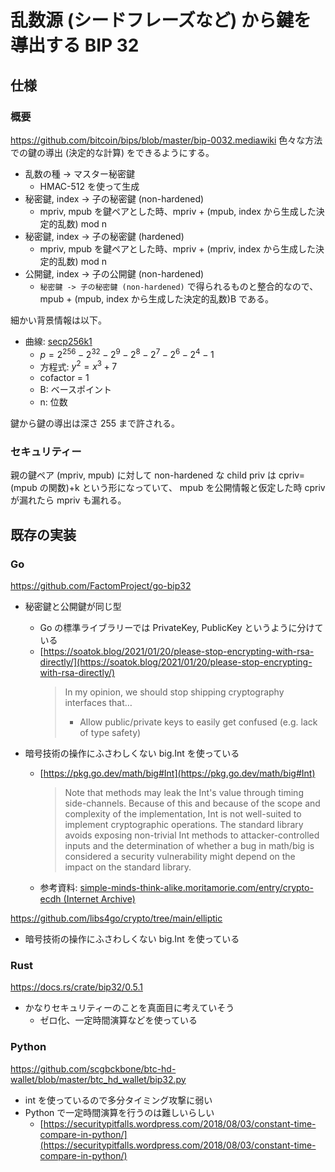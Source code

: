 # 乱数源 (シードフレーズなど) から鍵を導出する BIP 32

## 仕様
### 概要
https://github.com/bitcoin/bips/blob/master/bip-0032.mediawiki
色々な方法での鍵の導出 (決定的な計算) をできるようにする。
- 乱数の種 -> マスター秘密鍵
  - HMAC-512 を使って生成
- 秘密鍵, index -> 子の秘密鍵 (non-hardened)
  - mpriv, mpub を鍵ペアとした時、mpriv + (mpub, index から生成した決定的乱数) mod n
- 秘密鍵, index -> 子の秘密鍵 (hardened)
  - mpriv, mpub を鍵ペアとした時、mpriv + (mpriv, index から生成した決定的乱数) mod n
- 公開鍵, index -> 子の公開鍵 (non-hardened)
  - `秘密鍵 -> 子の秘密鍵 (non-hardened)` で得られるものと整合的なので、mpub + (mpub, index から生成した決定的乱数)B である。

細かい背景情報は以下。
- 曲線: [secp256k1](https://www.secg.org/sec2-v2.pdf)
  - $p = 2^{256} - 2^{32} - 2^9 - 2^8 - 2^7 - 2^6 - 2^4 - 1$
  - 方程式: $y^2 = x^3+7$
  - cofactor = 1
  - B: ベースポイント
  - n: 位数

鍵から鍵の導出は深さ 255 まで許される。

### セキュリティー
親の鍵ペア (mpriv, mpub) に対して non-hardened な child priv は cpriv=(mpub の関数)+k という形になっていて、 mpub を公開情報と仮定した時 cpriv が漏れたら mpriv も漏れる。

## 既存の実装
### Go
https://github.com/FactomProject/go-bip32
- 秘密鍵と公開鍵が同じ型
  - Go の標準ライブラリーでは PrivateKey, PublicKey というように分けている
  - [https://soatok.blog/2021/01/20/please-stop-encrypting-with-rsa-directly/](https://soatok.blog/2021/01/20/please-stop-encrypting-with-rsa-directly/)
    > In my opinion, we should stop shipping cryptography interfaces that…
    > - Allow public/private keys to easily get confused (e.g. lack of type safety)

- 暗号技術の操作にふさわしくない big.Int を使っている
  - [https://pkg.go.dev/math/big#Int](https://pkg.go.dev/math/big#Int)
    > Note that methods may leak the Int's value through timing side-channels. Because of this and because of the scope and complexity of the implementation, Int is not well-suited to implement cryptographic operations. The standard library avoids exposing non-trivial Int methods to attacker-controlled inputs and the determination of whether a bug in math/big is considered a security vulnerability might depend on the impact on the standard library.
  - 参考資料: [simple-minds-think-alike.moritamorie.com/entry/crypto-ecdh (Internet Archive)](https://web.archive.org/web/20230601112654if_/https://simple-minds-think-alike.moritamorie.com/entry/crypto-ecdh)

https://github.com/libs4go/crypto/tree/main/elliptic
- 暗号技術の操作にふさわしくない big.Int を使っている

### Rust
https://docs.rs/crate/bip32/0.5.1
- かなりセキュリティーのことを真面目に考えていそう
  - ゼロ化、一定時間演算などを使っている

### Python
https://github.com/scgbckbone/btc-hd-wallet/blob/master/btc_hd_wallet/bip32.py
- int を使っているので多分タイミング攻撃に弱い
- Python で一定時間演算を行うのは難しいらしい
  - [https://securitypitfalls.wordpress.com/2018/08/03/constant-time-compare-in-python/](https://securitypitfalls.wordpress.com/2018/08/03/constant-time-compare-in-python/)

